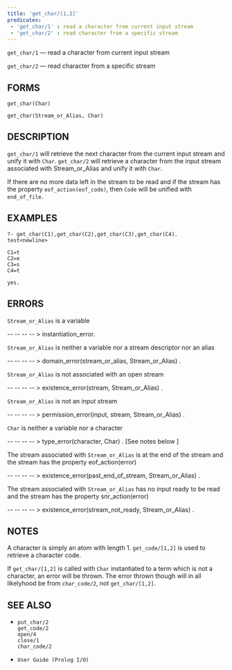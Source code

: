 ```yaml
---
title: 'get_char/[1,2]'
predicates:
 - 'get_char/1' : read a character from current input stream
 - 'get_char/2' : read character from a specific stream
---
```

`get_char/1` — read a character from current input stream

`get_char/2` — read character from a specific stream

## FORMS
```
get_char(Char)

get_char(Stream_or_Alias, Char)
```
## DESCRIPTION

`get_char/1` will retrieve the next character from the current input stream and unify it with `Char`.  `get_char/2` will retrieve a character from the input stream associated with Stream_or_Alias and unify it with `Char`.

If there are no more data left in the stream to be read and if the stream has the property `eof_action(eof_code)`, then `Code` will be unified with `end_of_file`.

## EXAMPLES
```
?- get_char(C1),get_char(C2),get_char(C3),get_char(C4).
test<newline>

C1=t 
C2=e 
C3=s 
C4=t 

yes.
```
## ERRORS

`Stream_or_Alias` is a variable

-- -- -- -- &gt; instantiation_error.

`Stream_or_Alias` is neither a variable nor a stream descriptor nor an alias

-- -- -- -- &gt; domain_error(stream_or_alias, Stream_or_Alias) .

`Stream_or_Alias` is not associated with an open stream

-- -- -- -- &gt; existence_error(stream, Stream_or_Alias) .

`Stream_or_Alias` is not an input stream

-- -- -- -- &gt; permission_error(input, stream, Stream_or_Alias) .

`Char` is neither a variable nor a character

-- -- -- -- &gt; type_error(character, Char) . [See notes below ]

The stream associated with `Stream_or_Alias` is at the end of the stream and the stream has the property eof_action(error)

-- -- -- -- &gt; existence_error(past_end_of_stream, Stream_or_Alias) .

The stream associated with `Stream_or_Alias` has no input ready to be read and the stream has the property snr_action(error)

-- -- -- -- &gt; existence_error(stream_not_ready, Stream_or_Alias) .

## NOTES

A character is simply an atom with length 1. `get_code/[1,2]` is used to retrieve a character code.

If `get_char/[1,2]` is called with `Char` instantiated to a term which is not a character, an error will be thrown. The error thrown though will in all likelyhood be from `char_code/2`, not `get_char/[1,2]`.

## SEE ALSO

- `put_char/2`  
`get_code/2`  
`open/4`  
`close/1`  
`char_code/2`

- `User Guide (Prolog I/O)`
